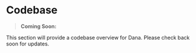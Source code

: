 # Codebase

> **Coming Soon:**

This section will provide a codebase overview for Dana. Please check back soon for updates.

